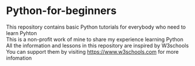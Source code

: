 # Python-for-beginners
This repository contains basic Python tutorials for everybody who need to learn Pyhton<br>
This is a non-profit work of mine to share my experience learning Python<br>
All the information and lessons in this repository are inspired by W3schools<br>
You can support them by visiting https://www.w3schools.com for more infomation
